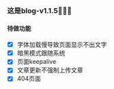 ### 这是blog-v1.1.5🎉🎉🎉

#### 待做功能

- [x] 字体加载慢导致页面显示不出文字
- [x] 暗黑模式跟随系统
- [x] 页面keepalive
- [x] 文章更新不强制上传文章
- [x] 404页面
